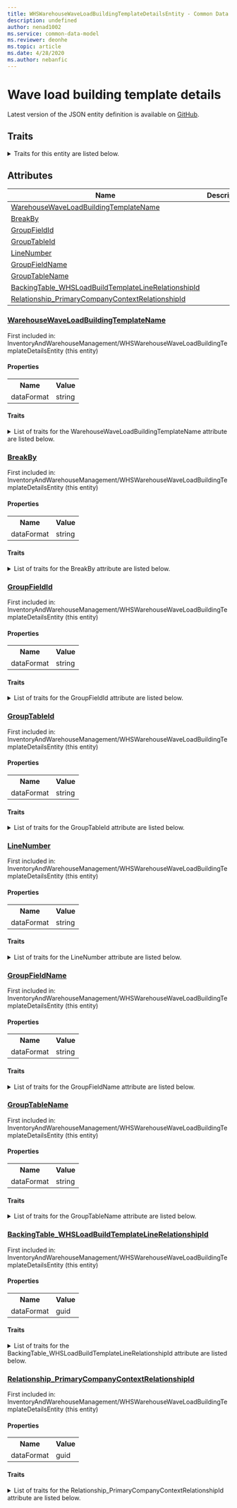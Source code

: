 ```yaml
---
title: WHSWarehouseWaveLoadBuildingTemplateDetailsEntity - Common Data Model | Microsoft Docs
description: undefined
author: nenad1002
ms.service: common-data-model
ms.reviewer: deonhe
ms.topic: article
ms.date: 4/28/2020
ms.author: nebanfic
---
```


# Wave load building template details

  
 Latest version of the JSON entity definition is available on <a href="https://github.com/Microsoft/CDM/tree/master/schemaDocuments/core/operationsCommon/Entities/SupplyChain/InventoryAndWarehouseManagement/WHSWarehouseWaveLoadBuildingTemplateDetailsEntity.cdm.json" target="_blank">GitHub</a>.  

## Traits

<details>
<summary>Traits for this entity are listed below.  
</summary>

**is.CDM.entityVersion**  
  <table><tr><th>Parameter</th><th>Value</th><th>Data type</th><th>Explanation</th></tr><tr><td>versionNumber</td><td>"1.0.0"</td><td>string</td><td>semantic version number of the entity</td></tr></table>

**is.application.releaseVersion**  
  <table><tr><th>Parameter</th><th>Value</th><th>Data type</th><th>Explanation</th></tr><tr><td>releaseVersion</td><td>"10.0.13.0"</td><td>string</td><td>semantic version number of the application introducing this entity</td></tr></table>

**is.localized.displayedAs**  
  Holds the list of language specific display text for an object.  <table><tr><th>Parameter</th><th>Value</th><th>Data type</th><th>Explanation</th></tr><tr><td>localizedDisplayText</td><td><table><tr><th>languageTag</th><th>displayText</th></tr><tr><td>en</td><td>Wave load building template details</td></tr></table></td><td>entity</td><td>a reference to the constant entity holding the list of localized text</td></tr></table>

</details>

## Attributes

|Name|Description|First Included in Instance|
|---|---|---|
|[WarehouseWaveLoadBuildingTemplateName](#WarehouseWaveLoadBuildingTemplateName)||<a href="WHSWarehouseWaveLoadBuildingTemplateDetailsEntity.md" target="_blank">InventoryAndWarehouseManagement/WHSWarehouseWaveLoadBuildingTemplateDetailsEntity</a>|
|[BreakBy](#BreakBy)||<a href="WHSWarehouseWaveLoadBuildingTemplateDetailsEntity.md" target="_blank">InventoryAndWarehouseManagement/WHSWarehouseWaveLoadBuildingTemplateDetailsEntity</a>|
|[GroupFieldId](#GroupFieldId)||<a href="WHSWarehouseWaveLoadBuildingTemplateDetailsEntity.md" target="_blank">InventoryAndWarehouseManagement/WHSWarehouseWaveLoadBuildingTemplateDetailsEntity</a>|
|[GroupTableId](#GroupTableId)||<a href="WHSWarehouseWaveLoadBuildingTemplateDetailsEntity.md" target="_blank">InventoryAndWarehouseManagement/WHSWarehouseWaveLoadBuildingTemplateDetailsEntity</a>|
|[LineNumber](#LineNumber)||<a href="WHSWarehouseWaveLoadBuildingTemplateDetailsEntity.md" target="_blank">InventoryAndWarehouseManagement/WHSWarehouseWaveLoadBuildingTemplateDetailsEntity</a>|
|[GroupFieldName](#GroupFieldName)||<a href="WHSWarehouseWaveLoadBuildingTemplateDetailsEntity.md" target="_blank">InventoryAndWarehouseManagement/WHSWarehouseWaveLoadBuildingTemplateDetailsEntity</a>|
|[GroupTableName](#GroupTableName)||<a href="WHSWarehouseWaveLoadBuildingTemplateDetailsEntity.md" target="_blank">InventoryAndWarehouseManagement/WHSWarehouseWaveLoadBuildingTemplateDetailsEntity</a>|
|[BackingTable_WHSLoadBuildTemplateLineRelationshipId](#BackingTable_WHSLoadBuildTemplateLineRelationshipId)||<a href="WHSWarehouseWaveLoadBuildingTemplateDetailsEntity.md" target="_blank">InventoryAndWarehouseManagement/WHSWarehouseWaveLoadBuildingTemplateDetailsEntity</a>|
|[Relationship_PrimaryCompanyContextRelationshipId](#Relationship_PrimaryCompanyContextRelationshipId)||<a href="WHSWarehouseWaveLoadBuildingTemplateDetailsEntity.md" target="_blank">InventoryAndWarehouseManagement/WHSWarehouseWaveLoadBuildingTemplateDetailsEntity</a>|

### <a href=#WarehouseWaveLoadBuildingTemplateName name="WarehouseWaveLoadBuildingTemplateName">WarehouseWaveLoadBuildingTemplateName</a>

First included in: InventoryAndWarehouseManagement/WHSWarehouseWaveLoadBuildingTemplateDetailsEntity (this entity)  

#### Properties

<table><tr><th>Name</th><th>Value</th></tr><tr><td>dataFormat</td><td>string</td></tr></table>

#### Traits

<details>
<summary>List of traits for the WarehouseWaveLoadBuildingTemplateName attribute are listed below.</summary>

**is.dataFormat.character**  
**is.dataFormat.big**  
**is.dataFormat.array**  
**is.dataFormat.character**  
**is.dataFormat.array**  
</details>

### <a href=#BreakBy name="BreakBy">BreakBy</a>

First included in: InventoryAndWarehouseManagement/WHSWarehouseWaveLoadBuildingTemplateDetailsEntity (this entity)  

#### Properties

<table><tr><th>Name</th><th>Value</th></tr><tr><td>dataFormat</td><td>string</td></tr></table>

#### Traits

<details>
<summary>List of traits for the BreakBy attribute are listed below.</summary>

**is.dataFormat.character**  
**is.dataFormat.big**  
**is.dataFormat.array**  
**is.dataFormat.character**  
**is.dataFormat.array**  
</details>

### <a href=#GroupFieldId name="GroupFieldId">GroupFieldId</a>

First included in: InventoryAndWarehouseManagement/WHSWarehouseWaveLoadBuildingTemplateDetailsEntity (this entity)  

#### Properties

<table><tr><th>Name</th><th>Value</th></tr><tr><td>dataFormat</td><td>string</td></tr></table>

#### Traits

<details>
<summary>List of traits for the GroupFieldId attribute are listed below.</summary>

**is.dataFormat.character**  
**is.dataFormat.big**  
**is.dataFormat.array**  
**is.dataFormat.character**  
**is.dataFormat.array**  
</details>

### <a href=#GroupTableId name="GroupTableId">GroupTableId</a>

First included in: InventoryAndWarehouseManagement/WHSWarehouseWaveLoadBuildingTemplateDetailsEntity (this entity)  

#### Properties

<table><tr><th>Name</th><th>Value</th></tr><tr><td>dataFormat</td><td>string</td></tr></table>

#### Traits

<details>
<summary>List of traits for the GroupTableId attribute are listed below.</summary>

**is.dataFormat.character**  
**is.dataFormat.big**  
**is.dataFormat.array**  
**is.dataFormat.character**  
**is.dataFormat.array**  
</details>

### <a href=#LineNumber name="LineNumber">LineNumber</a>

First included in: InventoryAndWarehouseManagement/WHSWarehouseWaveLoadBuildingTemplateDetailsEntity (this entity)  

#### Properties

<table><tr><th>Name</th><th>Value</th></tr><tr><td>dataFormat</td><td>string</td></tr></table>

#### Traits

<details>
<summary>List of traits for the LineNumber attribute are listed below.</summary>

**is.dataFormat.character**  
**is.dataFormat.big**  
**is.dataFormat.array**  
**is.dataFormat.character**  
**is.dataFormat.array**  
</details>

### <a href=#GroupFieldName name="GroupFieldName">GroupFieldName</a>

First included in: InventoryAndWarehouseManagement/WHSWarehouseWaveLoadBuildingTemplateDetailsEntity (this entity)  

#### Properties

<table><tr><th>Name</th><th>Value</th></tr><tr><td>dataFormat</td><td>string</td></tr></table>

#### Traits

<details>
<summary>List of traits for the GroupFieldName attribute are listed below.</summary>

**is.dataFormat.character**  
**is.dataFormat.big**  
**is.dataFormat.array**  
**is.dataFormat.character**  
**is.dataFormat.array**  
</details>

### <a href=#GroupTableName name="GroupTableName">GroupTableName</a>

First included in: InventoryAndWarehouseManagement/WHSWarehouseWaveLoadBuildingTemplateDetailsEntity (this entity)  

#### Properties

<table><tr><th>Name</th><th>Value</th></tr><tr><td>dataFormat</td><td>string</td></tr></table>

#### Traits

<details>
<summary>List of traits for the GroupTableName attribute are listed below.</summary>

**is.dataFormat.character**  
**is.dataFormat.big**  
**is.dataFormat.array**  
**is.dataFormat.character**  
**is.dataFormat.array**  
</details>

### <a href=#BackingTable_WHSLoadBuildTemplateLineRelationshipId name="BackingTable_WHSLoadBuildTemplateLineRelationshipId">BackingTable_WHSLoadBuildTemplateLineRelationshipId</a>

First included in: InventoryAndWarehouseManagement/WHSWarehouseWaveLoadBuildingTemplateDetailsEntity (this entity)  

#### Properties

<table><tr><th>Name</th><th>Value</th></tr><tr><td>dataFormat</td><td>guid</td></tr></table>

#### Traits

<details>
<summary>List of traits for the BackingTable_WHSLoadBuildTemplateLineRelationshipId attribute are listed below.</summary>

**is.dataFormat.character**  
**is.dataFormat.big**  
**is.dataFormat.array**  
**is.dataFormat.guid**  
**means.identity.entityId**  
**is.linkedEntity.identifier**  
Marks the attribute(s) that hold foreign key references to a linked (used as an attribute) entity. This attribute is added to the resolved entity to enumerate the referenced entities.  <table><tr><th>Parameter</th><th>Value</th><th>Data type</th><th>Explanation</th></tr><tr><td>entityReferences</td><td><table><tr><th>entityReference</th><th>attributeReference</th></tr><tr><td><a href="../../../Tables/SupplyChain/Inventory/Group/WHSLoadBuildTemplateLine.md" target="_blank">/core/operationsCommon/Tables/SupplyChain/Inventory/Group/WHSLoadBuildTemplateLine.cdm.json/WHSLoadBuildTemplateLine</a></td><td><a href="../../../Tables/SupplyChain/Inventory/Group/WHSLoadBuildTemplateLine.md#RecId" target="_blank">RecId</a></td></tr></table></td><td>entity</td><td>a reference to the constant entity holding the list of entity references</td></tr></table>

**is.dataFormat.guid**  
**is.dataFormat.character**  
**is.dataFormat.array**  
</details>

### <a href=#Relationship_PrimaryCompanyContextRelationshipId name="Relationship_PrimaryCompanyContextRelationshipId">Relationship_PrimaryCompanyContextRelationshipId</a>

First included in: InventoryAndWarehouseManagement/WHSWarehouseWaveLoadBuildingTemplateDetailsEntity (this entity)  

#### Properties

<table><tr><th>Name</th><th>Value</th></tr><tr><td>dataFormat</td><td>guid</td></tr></table>

#### Traits

<details>
<summary>List of traits for the Relationship_PrimaryCompanyContextRelationshipId attribute are listed below.</summary>

**is.dataFormat.character**  
**is.dataFormat.big**  
**is.dataFormat.array**  
**is.dataFormat.guid**  
**means.identity.entityId**  
**is.linkedEntity.identifier**  
Marks the attribute(s) that hold foreign key references to a linked (used as an attribute) entity. This attribute is added to the resolved entity to enumerate the referenced entities.  <table><tr><th>Parameter</th><th>Value</th><th>Data type</th><th>Explanation</th></tr><tr><td>entityReferences</td><td><table><tr><th>entityReference</th><th>attributeReference</th></tr><tr><td><a href="../../../Tables/Finance/Ledger/Main/CompanyInfo.md" target="_blank">/core/operationsCommon/Tables/Finance/Ledger/Main/CompanyInfo.cdm.json/CompanyInfo</a></td><td><a href="../../../Tables/Finance/Ledger/Main/CompanyInfo.md#RecId" target="_blank">RecId</a></td></tr></table></td><td>entity</td><td>a reference to the constant entity holding the list of entity references</td></tr></table>

**is.dataFormat.guid**  
**is.dataFormat.character**  
**is.dataFormat.array**  
</details>
